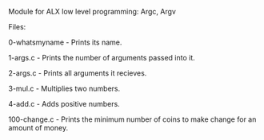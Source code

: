 Module for ALX low level programming: Argc, Argv

Files:

0-whatsmyname - Prints its name.

1-args.c - Prints the number of arguments passed into it.

2-args.c - Prints all arguments it recieves.

3-mul.c - Multiplies two numbers.

4-add.c - Adds positive numbers.

100-change.c - Prints the minimum number of coins to make change for an amount of money.